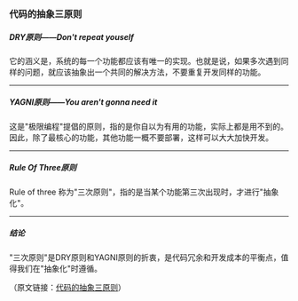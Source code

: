 ### 代码的抽象三原则

##### DRY原则——Don't repeat youself

它的涵义是，系统的每一个功能都应该有唯一的实现。也就是说，如果多次遇到同样的问题，就应该抽象出一个共同的解决方法，不要重复开发同样的功能。
- - - -

##### YAGNI原则——You aren't gonna need it

这是"极限编程"提倡的原则，指的是你自以为有用的功能，实际上都是用不到的。因此，除了最核心的功能，其他功能一概不要部署，这样可以大大加快开发。
- - - -

##### Rule Of Three原则

Rule of three 称为"三次原则"，指的是当某个功能第三次出现时，才进行"抽象化"。
- - - -

##### 结论

"三次原则"是DRY原则和YAGNI原则的折衷，是代码冗余和开发成本的平衡点，值得我们在"抽象化"时遵循。

（原文链接：[代码的抽象三原则](http://www.ruanyifeng.com/blog/2013/01/abstraction_principles.html)）